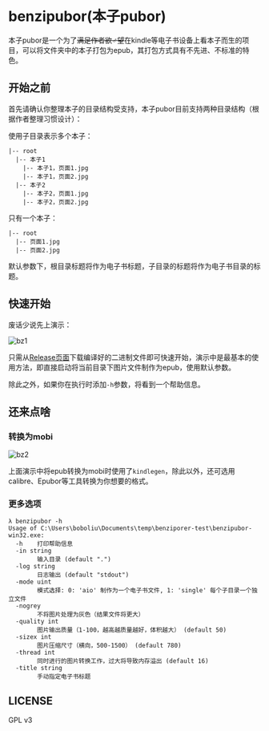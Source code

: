# benzipubor(本子pubor)

本子pubor是一个为了~~满足作者欲♂望~~在kindle等电子书设备上看本子而生的项目，可以将文件夹中的本子打包为epub，其打包方式具有不先进、不标准的特色。

## 开始之前

首先请确认你整理本子的目录结构受支持，本子pubor目前支持两种目录结构（根据作者整理习惯设计）：

使用子目录表示多个本子：

```
|-- root
  |-- 本子1
    |-- 本子1，页面1.jpg
    |-- 本子1，页面2.jpg
  |-- 本子2
    |-- 本子2，页面1.jpg
    |-- 本子2，页面2.jpg
```

只有一个本子：

```
|-- root
  |-- 页面1.jpg
  |-- 页面2.jpg
```

默认参数下，根目录标题将作为电子书标题，子目录的标题将作为电子书目录的标题。

## 快速开始

废话少说先上演示：

![bz1](https://user-images.githubusercontent.com/7552030/35371865-a7cd50aa-01d1-11e8-831d-a813c8716225.gif)

只需从[Release页面](https://github.com/popu125/benzipubor/releases)下载编译好的二进制文件即可快速开始，演示中是最基本的使用方法，即直接启动将当前目录下图片文件制作为epub，使用默认参数。

除此之外，如果你在执行时添加`-h`参数，将看到一个帮助信息。

## 还来点啥

### 转换为mobi

![bz2](https://user-images.githubusercontent.com/7552030/35371864-a77694ea-01d1-11e8-8a6f-1b6b5c436b02.gif)

上面演示中将epub转换为mobi时使用了`kindlegen`，除此以外，还可选用calibre、Epubor等工具转换为你想要的格式。

### 更多选项

```
λ benzipubor -h
Usage of C:\Users\boboliu\Documents\temp\benziporer-test\benzipubor-win32.exe:
  -h    打印帮助信息
  -in string
        输入目录 (default ".")
  -log string
        日志输出 (default "stdout")
  -mode uint
        模式选择: 0: 'aio' 制作为一个电子书文件, 1: 'single' 每个子目录一个独立文件
  -nogrey
        不将图片处理为灰色（结果文件将更大）
  -quality int
        图片输出质量（1-100，越高越质量越好，体积越大） (default 50)
  -sizex int
        图片压缩尺寸（横向，500-1500） (default 780)
  -thread int
        同时进行的图片转换工作，过大将导致内存溢出 (default 16)
  -title string
        手动指定电子书标题
```

## LICENSE

GPL v3
